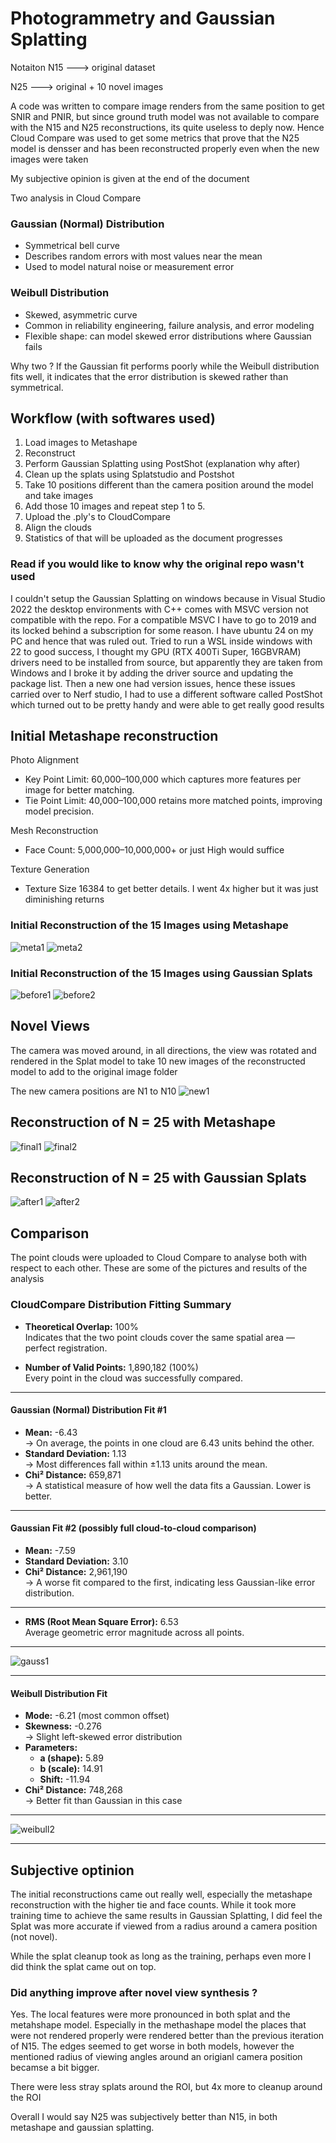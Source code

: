 # Photogrammetry and Gaussian Splatting

Notaiton
N15 ---> original dataset

N25 ---> original + 10 novel images

A code was written to compare image renders from the same position to get SNIR and PNIR, but since ground truth model was not available to compare with the N15 and N25 reconstructions, its quite useless to deply now. Hence Cloud Compare was used to get some metrics that prove
that the N25 model is densser and has been reconstructed properly even when the new images were taken 

My subjective opinion is given at the end of the document

Two analysis in Cloud Compare

### Gaussian (Normal) Distribution
- Symmetrical bell curve
- Describes random errors with most values near the mean
- Used to model natural noise or measurement error

### Weibull Distribution
- Skewed, asymmetric curve
- Common in reliability engineering, failure analysis, and error modeling
- Flexible shape: can model skewed error distributions where Gaussian fails

Why two ? If the Gaussian fit performs poorly while the Weibull distribution fits well, it indicates that the error distribution is skewed rather than symmetrical.

## Workflow (with softwares used)

1. Load images to Metashape
2. Reconstruct
3. Perform Gaussian Splatting using PostShot (explanation why after)
4. Clean up the splats using Splatstudio and Postshot
5. Take 10 positions different than the camera position around the model and take images
6. Add those 10 images and repeat step 1 to 5.
7. Upload the .ply's to CloudCompare
8. Align the clouds
9. Statistics of that will be uploaded as the document progresses

### Read if you would like to know why the original repo wasn't used
I couldn't setup the Gaussian Splatting on windows because in Visual Studio 2022 the desktop environments with C++ comes with MSVC version not compatible with the repo. For a compatible MSVC I have to go to 2019 and its locked behind a subscription for some reason.
I have ubuntu 24 on my PC and hence that was ruled out. Tried to run a WSL inside windows with 22 to good success, I thought my GPU (RTX 400Ti Super, 16GBVRAM) drivers need to be installed from source, but apparently they are taken from Windows and I broke it by adding the
driver source and updating the package list. Then a new one had version issues, hence these issues carried over to Nerf studio, I had to use a different software called PostShot which turned out to be pretty handy and were able to get really good results


## Initial Metashape reconstruction 

Photo Alignment
- Key Point Limit: 60,000–100,000 which captures more features per image for better matching.
- Tie Point Limit: 40,000–100,000 retains more matched points, improving model precision.

Mesh Reconstruction
- Face Count: 5,000,000–10,000,000+ or just High would suffice

Texture Generation
- Texture Size 16384 to get better details. I went 4x higher but it was just diminishing returns

### Initial Reconstruction of the 15 Images using Metashape

![meta1](https://github.com/user-attachments/assets/f9586926-465d-4e7d-bd30-5231c2648b7c)
![meta2](https://github.com/user-attachments/assets/4289269d-c847-4c21-8da7-b8c0fae9538e)

### Initial Reconstruction of the 15 Images using Gaussian Splats

![before1](https://github.com/user-attachments/assets/9384c58a-7830-4750-ae8e-7ae6b63a647a)
![before2](https://github.com/user-attachments/assets/1286bb82-c7a3-4c49-bd82-2f148607b560)


## Novel Views
The camera was moved around, in all directions, the view was rotated and rendered in the Splat model to take 10 new images of the reconstructed model to add to the original image folder

The new camera positions are N1 to N10
![new1](https://github.com/user-attachments/assets/d49a8551-d354-48fe-b0ce-5b12c74a27e1)

## Reconstruction of N = 25 with Metashape

![final1](https://github.com/user-attachments/assets/d026c1f2-73a4-4a12-8f0b-0e78cc698adc)
![final2](https://github.com/user-attachments/assets/071c2367-c876-40b3-844d-74c829319a81)

## Reconstruction of N = 25 with Gaussian Splats
![after1](https://github.com/user-attachments/assets/aa61baeb-d075-4a92-b47f-353f35a03a41)
![after2](https://github.com/user-attachments/assets/0b04f366-2c79-4534-ae71-37288b97932f)


## Comparison 
The point clouds were uploaded to Cloud Compare to analyse both with respect to each other. These are some of the pictures and results of the analysis

### CloudCompare Distribution Fitting Summary

- **Theoretical Overlap:** 100%  
  Indicates that the two point clouds cover the same spatial area — perfect registration.

-  **Number of Valid Points:** 1,890,182 (100%)  
  Every point in the cloud was successfully compared.

---

#### Gaussian (Normal) Distribution Fit #1
- **Mean:** -6.43  
  → On average, the points in one cloud are 6.43 units behind the other.
- **Standard Deviation:** 1.13  
  → Most differences fall within ±1.13 units around the mean.
- **Chi² Distance:** 659,871  
  → A statistical measure of how well the data fits a Gaussian. Lower is better.

---

#### Gaussian Fit #2 (possibly full cloud-to-cloud comparison)
- **Mean:** -7.59  
- **Standard Deviation:** 3.10  
- **Chi² Distance:** 2,961,190  
  → A worse fit compared to the first, indicating less Gaussian-like error distribution.

---

- **RMS (Root Mean Square Error):** 6.53  
  Average geometric error magnitude across all points.

---


![gauss1](https://github.com/user-attachments/assets/ff548b4c-03ba-409c-b397-12cf86c0400c)


---
#### Weibull Distribution Fit
- **Mode:** -6.21 (most common offset)
- **Skewness:** -0.276  
  → Slight left-skewed error distribution
- **Parameters:**
  - **a (shape):** 5.89
  - **b (scale):** 14.91
  - **Shift:** -11.94
- **Chi² Distance:** 748,268  
  → Better fit than Gaussian in this case
---

![weibull2](https://github.com/user-attachments/assets/f87270d2-52dd-4d6d-8acd-6dbe7b9b94fb)

---



## Subjective optinion

The initial reconstructions came out really well, especially the metashape reconstruction with the higher tie and face counts. While it took more training time to achieve the same results in Gaussian Splatting, I did feel the Splat was more accurate if viewed from a radius around a camera position (not novel). 

While the splat cleanup took as long as the training, perhaps even more I did think the splat came out on top. 

### Did anything improve after novel view synthesis ?

Yes. The local features were more pronounced in both splat and the metahshape model. Especially in the methashape model the places that were not rendered properly were rendered better than the previous iteration of N15. The edges seemed to get worse in both models, however the mentioned radius of viewing angles around an origianl camera position
becamse a bit bigger.

There were less stray splats around the ROI, but 4x more to cleanup around the ROI

Overall I would say N25 was subjectively better than N15, in both metashape and gaussian splatting.








